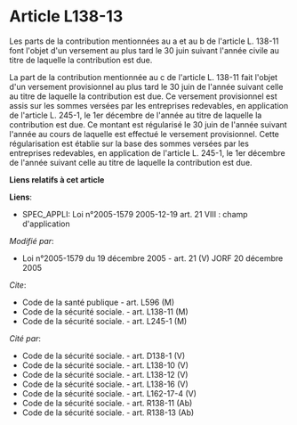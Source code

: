 # Article L138-13

Les parts de la contribution mentionnées au a et au b de l'article L. 138-11 font l'objet d'un versement au plus tard le 30
juin suivant l'année civile au titre de laquelle la contribution est due.

La part de la contribution mentionnée au c de l'article L. 138-11 fait l'objet d'un versement provisionnel au plus tard le 30
juin de l'année suivant celle au titre de laquelle la contribution est due. Ce versement provisionnel est assis sur les
sommes versées par les entreprises redevables, en application de l'article L. 245-1, le 1er décembre de l'année au titre de
laquelle la contribution est due. Ce montant est régularisé le 30 juin de l'année suivant l'année au cours de laquelle est
effectué le versement provisionnel. Cette régularisation est établie sur la base des sommes versées par les entreprises
redevables, en application de l'article L. 245-1, le 1er décembre de l'année suivant celle au titre de laquelle la
contribution est due.

**Liens relatifs à cet article**

**Liens**:

  - SPEC_APPLI: Loi n°2005-1579 2005-12-19 art. 21 VIII : champ d'application

_Modifié par_:

  - Loi n°2005-1579 du 19 décembre 2005 - art. 21 (V) JORF 20 décembre 2005

_Cite_:

  - Code de la santé publique - art. L596 (M)
  - Code de la sécurité sociale. - art. L138-11 (M)
  - Code de la sécurité sociale. - art. L245-1 (M)

_Cité par_:

  - Code de la sécurité sociale. - art. D138-1 (V)
  - Code de la sécurité sociale. - art. L138-10 (V)
  - Code de la sécurité sociale. - art. L138-12 (V)
  - Code de la sécurité sociale. - art. L138-16 (V)
  - Code de la sécurité sociale. - art. L162-17-4 (V)
  - Code de la sécurité sociale. - art. R138-11 (Ab)
  - Code de la sécurité sociale. - art. R138-13 (Ab)
